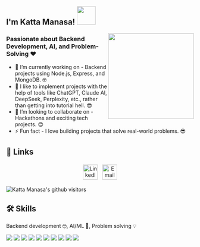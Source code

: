 <h2>I'm Katta Manasa! <img src="https://media4.giphy.com/media/v1.Y2lkPTc5MGI3NjExNmdkdzg0Yjh4N25hMWx5ODRzeXVrb3FhajBiMHdjbWp3eXNyOGtpeCZlcD12MV9pbnRlcm5hbF9naWZfYnlfaWQmY3Q9Zw/QDjpIL6oNCVZ4qzGs7/giphy.gif" width="50"></h2>
<img align='right' src="https://media4.giphy.com/media/v1.Y2lkPTc5MGI3NjExNmdkdzg0Yjh4N25hMWx5ODRzeXVrb3FhajBiMHdjbWp3eXNyOGtpeCZlcD12MV9pbnRlcm5hbF9naWZfYnlfaWQmY3Q9Zw/QDjpIL6oNCVZ4qzGs7/giphy.gif" width="230">

### Passionate about Backend Development, AI, and Problem-Solving ❤️

- 🔭 I’m currently working on - Backend projects using Node.js, Express, and MongoDB. 🤓
- 🌱 I like to implement projects with the help of tools like ChatGPT, Claude AI, DeepSeek, Perplexity, etc., rather than getting into tutorial hell. 😎
- 👯 I’m looking to collaborate on - Hackathons and exciting tech projects. 😊
- ⚡ Fun fact - I love building projects that solve real-world problems. 😎

## 🔗 Links
<p align="center">
 <a href="https://www.linkedin.com/in/katta-manasa/" target="_blank" rel="noopener noreferrer"> <img src="https://img.icons8.com/color/48/000000/linkedin.png" alt="LinkedIn" height="40" style="vertical-align:top; margin:4px"></a>
 <a href="mailto:katta.manasa@example.com"> <img src="https://img.icons8.com/fluent/48/000000/gmail.png" alt="Email" height="40" style="vertical-align:top; margin:4px"></a>
</p>
<p>
    <img class="center" alt="Katta Manasa's github visitors" src="https://visitor-badge.laobi.icu/badge?page_id=Katta-Manasa.Katta-Manasa"/>
</p>

## 🛠 Skills
Backend development 🤓, AI/ML 🤖, Problem solving 💡

![](https://img.shields.io/badge/OS-Windows-informational?style=flat&logo=windows&logoColor=white&color=2bbc8a)
![](https://img.shields.io/badge/Code-JavaScript-informational?style=flat&logo=javascript&logoColor=white&color=2bbc8a)
![](https://img.shields.io/badge/Code-Node.js-informational?style=flat&logo=node.js&logoColor=white&color=2bbc8a)
![](https://img.shields.io/badge/Code-Express-informational?style=flat&logo=express&logoColor=white&color=2bbc8a)
![](https://img.shields.io/badge/Code-HTML-5-informational?style=flat&logo=html5&logoColor=white&color=2bbc8a)
![](https://img.shields.io/badge/Editor-VSCode-informational?style=flat&logo=vs&logoColor=white&color=2bbc8a)
![](https://img.shields.io/badge/Editor-Pycharm-informational?style=flat&logo=pycharm&logoColor=white&color=2bbc8a)
![](https://img.shields.io/badge/Editor-JupyterNB-informational?style=flat&logo=jupyter&logoColor=white&color=2bbc8a)
![](https://img.shields.io/badge/Tools-MongoDB-informational?style=flat&logo=mongodb&logoColor=white&color=2bbc8a)
![](https://img.shields.io/badge/Shell-GitBash-informational?style=flat&logo=git&logoColor=white&color=2bbc8a)

<br>
